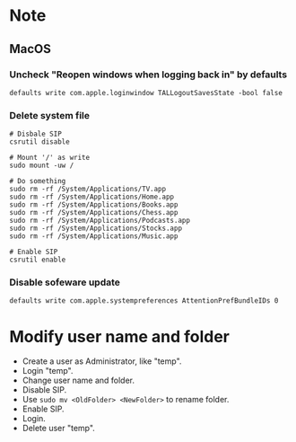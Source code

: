 # Note

## MacOS
### Uncheck "Reopen windows when logging back in" by defaults
```
defaults write com.apple.loginwindow TALLogoutSavesState -bool false
```

### Delete system file
```
# Disbale SIP
csrutil disable

# Mount '/' as write
sudo mount -uw /

# Do something
sudo rm -rf /System/Applications/TV.app
sudo rm -rf /System/Applications/Home.app
sudo rm -rf /System/Applications/Books.app
sudo rm -rf /System/Applications/Chess.app
sudo rm -rf /System/Applications/Podcasts.app
sudo rm -rf /System/Applications/Stocks.app
sudo rm -rf /System/Applications/Music.app

# Enable SIP
csrutil enable
```

### Disable sofeware update
```
defaults write com.apple.systempreferences AttentionPrefBundleIDs 0
```

# Modify user name and folder
- Create a user as Administrator, like "temp".
- Login "temp".
- Change user name and folder.
- Disable SIP.
- Use `sudo mv <OldFolder> <NewFolder>` to rename folder.
- Enable SIP.
- Login.
- Delete user "temp".

